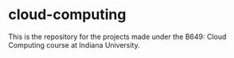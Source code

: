 # cloud-computing
This is the repository for the projects made under the B649: Cloud Computing course at Indiana University.
